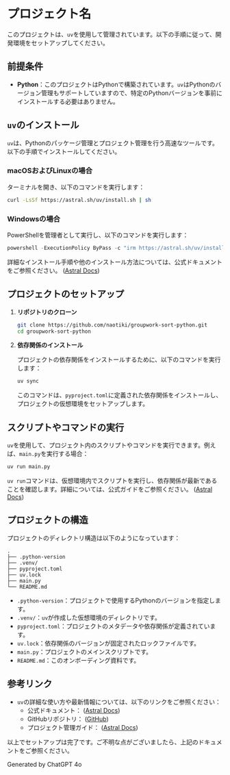 # プロジェクト名

このプロジェクトは、`uv`を使用して管理されています。以下の手順に従って、開発環境をセットアップしてください。

## 前提条件

- **Python**：このプロジェクトはPythonで構築されています。`uv`はPythonのバージョン管理もサポートしていますので、特定のPythonバージョンを事前にインストールする必要はありません。

## `uv`のインストール

`uv`は、Pythonのパッケージ管理とプロジェクト管理を行う高速なツールです。以下の手順でインストールしてください。

### macOSおよびLinuxの場合

ターミナルを開き、以下のコマンドを実行します：

```bash
curl -LsSf https://astral.sh/uv/install.sh | sh
```

### Windowsの場合

PowerShellを管理者として実行し、以下のコマンドを実行します：

```powershell
powershell -ExecutionPolicy ByPass -c "irm https://astral.sh/uv/install.ps1 | iex"
```

詳細なインストール手順や他のインストール方法については、公式ドキュメントをご参照ください。 ([Astral Docs](https://docs.astral.sh/uv/?utm_source=chatgpt.com))

## プロジェクトのセットアップ

1. **リポジトリのクローン**

   ```bash
   git clone https://github.com/naotiki/groupwork-sort-python.git
   cd groupwork-sort-python
   ```

2. **依存関係のインストール**

   プロジェクトの依存関係をインストールするために、以下のコマンドを実行します：

   ```bash
   uv sync
   ```

   このコマンドは、`pyproject.toml`に定義された依存関係をインストールし、プロジェクトの仮想環境をセットアップします。

## スクリプトやコマンドの実行

`uv`を使用して、プロジェクト内のスクリプトやコマンドを実行できます。例えば、`main.py`を実行する場合：

```bash
uv run main.py
```

`uv run`コマンドは、仮想環境内でスクリプトを実行し、依存関係が最新であることを確認します。詳細については、公式ガイドをご参照ください。 ([Astral Docs](https://docs.astral.sh/uv/guides/projects/?utm_source=chatgpt.com))

## プロジェクトの構造

プロジェクトのディレクトリ構造は以下のようになっています：

```
.
├── .python-version
├── .venv/
├── pyproject.toml
├── uv.lock
├── main.py
└── README.md
```

- `.python-version`：プロジェクトで使用するPythonのバージョンを指定します。
- `.venv/`：`uv`が作成した仮想環境のディレクトリです。
- `pyproject.toml`：プロジェクトのメタデータや依存関係が定義されています。
- `uv.lock`：依存関係のバージョンが固定されたロックファイルです。
- `main.py`：プロジェクトのメインスクリプトです。
- `README.md`：このオンボーディング資料です。

## 参考リンク

- `uv`の詳細な使い方や最新情報については、以下のリンクをご参照ください：
  - 公式ドキュメント： ([Astral Docs](https://docs.astral.sh/uv/?utm_source=chatgpt.com))
  - GitHubリポジトリ： ([GitHub](https://github.com/astral-sh/uv?utm_source=chatgpt.com))
  - プロジェクト管理ガイド： ([Astral Docs](https://docs.astral.sh/uv/guides/projects/?utm_source=chatgpt.com))

以上でセットアップは完了です。ご不明な点がございましたら、上記のドキュメントをご参照ください。

Generated by ChatGPT 4o